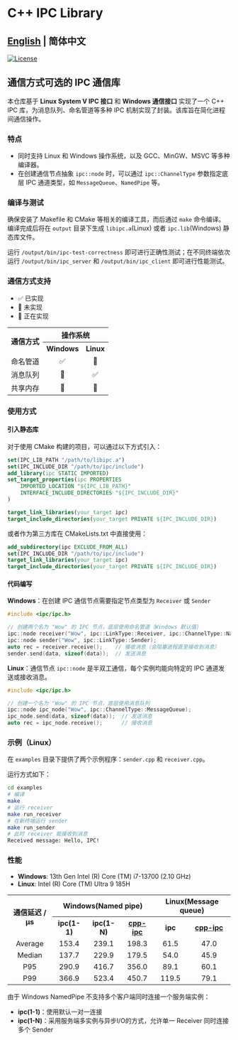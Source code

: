 # C++ IPC Library

## [English](../README.md) | 简体中文

[![License](https://img.shields.io/badge/License-Apache_2.0-blue)](https://github.com/XpuOS/xsched/blob/main/LICENSE)

## 通信方式可选的 IPC 通信库

本仓库基于 **Linux System V IPC 接口** 和 **Windows 通信接口** 实现了一个 C++ IPC 库，为消息队列、命名管道等多种 IPC 机制实现了封装。该库旨在简化进程间通信操作。

### 特点

- 同时支持 Linux 和 Windows 操作系统，以及 GCC、MinGW、MSVC 等多种编译器。
- 在创建通信节点抽象 `ipc::node` 时，可以通过 `ipc::ChannelType` 参数指定底层 IPC 通道类型，如 `MessageQueue`、`NamedPipe` 等。

### 编译与测试

确保安装了 Makefile 和 CMake 等相关的编译工具，而后通过 `make` 命令编译。编译完成后将在 `output` 目录下生成 `libipc.a`(Linux) 或者 `ipc.lib`(Windows) 静态库文件。

运行 `/output/bin/ipc-test-correctness` 即可进行正确性测试；在不同终端依次运行 `/output/bin/ipc_server` 和 `/output/bin/ipc_client` 即可进行性能测试。

### 通信方式支持

- ✅ 已实现
- 🔘 未实现
- 🚧 正在实现

<table>
<tr>
<th rowspan="2" align="center" class="vertical-center">通信方式</th>
<th colspan="2" align="center">操作系统</th>
</tr>
<tr>
<th align="center">Windows</th>
<th align="center">Linux</th>
</tr>
<tr>
<td align="center">命名管道</td>
<td align="center">✅</td>
<td align="center">🔘</td>
</tr>
<tr>
<td align="center">消息队列</td>
<td align="center">🔘</td>
<td align="center">✅</td>
</tr>
<tr>
<td align="center">共享内存</td>
<td align="center">🚧</td>
<td align="center">🚧</td>
</tr>
</table>

### 使用方式

#### 引入静态库

对于使用 CMake 构建的项目，可以通过以下方式引入：

```cmake
set(IPC_LIB_PATH "/path/to/libipc.a")
set(IPC_INCLUDE_DIR "/path/to/ipc/include")
add_library(ipc STATIC IMPORTED)
set_target_properties(ipc PROPERTIES
    IMPORTED_LOCATION "${IPC_LIB_PATH}"
    INTERFACE_INCLUDE_DIRECTORIES "${IPC_INCLUDE_DIR}"
)

target_link_libraries(your_target ipc)
target_include_directories(your_target PRIVATE ${IPC_INCLUDE_DIR})
```

或者作为第三方库在 CMakeLists.txt 中直接使用：

```cmake
add_subdirectory(ipc EXCLUDE_FROM_ALL)
set(IPC_INCLUDE_DIR "/path/to/ipc/include")
target_link_libraries(your_target ipc)
target_include_directories(your_target PRIVATE ${IPC_INCLUDE_DIR})
```

#### 代码编写

**Windows**：在创建 IPC 通信节点需要指定节点类型为 `Receiver` 或 `Sender`

```cpp
#include <ipc/ipc.h>

// 创建两个名为 "Wow" 的 IPC 节点，底层使用命名管道（Windows 默认值）
ipc::node receiver("Wow", ipc::LinkType::Receiver, ipc::ChannelType::NamedPipe);
ipc::node sender("Wow", ipc::LinkType::Sender);
auto rec = receiver.receive();    // 接收消息（会阻塞进程直至接收到消息）
sender.send(data, sizeof(data));  // 发送消息
```

**Linux**：通信节点 `ipc::node` 是半双工通信，每个实例均能向特定的 IPC 通道发送或接收消息。

```cpp
#include <ipc/ipc.h>

// 创建一个名为 "Wow" 的 IPC 节点，底层使用消息队列
ipc::node ipc_node("Wow", ipc::ChannelType::MessageQueue);
ipc_node.send(data, sizeof(data));  // 发送消息
auto rec = ipc_node.receive();      // 接收消息
```

### 示例（Linux）

在 `examples` 目录下提供了两个示例程序：`sender.cpp` 和 `receiver.cpp`。

运行方式如下：

```bash
cd examples
# 编译
make
# 运行 receiver
make run_receiver
# 在新终端运行 sender
make run_sender
# 此时 receiver 能接收到消息
Received message: Hello, IPC!
```

### 性能

- **Windows**: 13th Gen Intel (R) Core (TM) i7-13700 (2.10 GHz)
- **Linux**: Intel (R) Core (TM) Ultra 9 185H

<table>
<tr>
<th rowspan="2" align="center" class="vertical-center">通信延迟 / µs</th>
<th colspan="3" align="center">Windows(Named pipe)</th>
<th colspan="2" align="center">Linux(Message queue)</th>
</tr>
<tr>
<th align="center">ipc(1-1)</th>
<th align="center">ipc(1-N)</th>
<th align="center"><a href="https://github.com/mutouyun/cpp-ipc">cpp-ipc</a></th>
<th align="center">ipc</th>
<th align="center"><a href="https://github.com/mutouyun/cpp-ipc">cpp-ipc</a></th>
</tr>
<tr>
<td align="center">Average</td>
<td align="center">153.4</td>
<td align="center">239.1</td>
<td align="center">198.3</td>
<td align="center">61.5</td>
<td align="center">47.0</td>
</tr>
<tr>
<td align="center">Median</td>
<td align="center">137.7</td>
<td align="center">229.9</td>
<td align="center">179.5</td>
<td align="center">54.0</td>
<td align="center">45.9</td>
</tr>
<tr>
<td align="center">P95</td>
<td align="center">290.9</td>
<td align="center">416.7</td>
<td align="center">356.0</td>
<td align="center">89.1</td>
<td align="center">60.1</td>
</tr>
<tr>
<td align="center">P99</td>
<td align="center">366.9</td>
<td align="center">523.4</td>
<td align="center">450.7</td>
<td align="center">119.5</td>
<td align="center">79.1</td>
</tr>
</table>

由于 Windows NamedPipe 不支持多个客户端同时连接一个服务端实例：

- **ipc(1-1)**：使用默认一对一连接
- **ipc(1-N)**：采用服务端多实例与异步I/O的方式，允许单一 Receiver 同时连接多个 Sender
